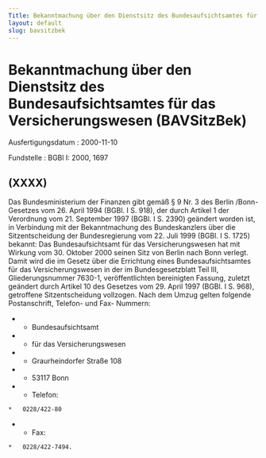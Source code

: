 ```yaml
---
Title: Bekanntmachung über den Dienstsitz des Bundesaufsichtsamtes für das Versicherungswesen
layout: default
slug: bavsitzbek
---
```


# Bekanntmachung über den Dienstsitz des Bundesaufsichtsamtes für das Versicherungswesen (BAVSitzBek)

Ausfertigungsdatum
:   2000-11-10

Fundstelle
:   BGBl I: 2000, 1697



## (XXXX)

Das Bundesministerium der Finanzen gibt gemäß § 9 Nr. 3 des Berlin
/Bonn-Gesetzes vom 26. April 1994 (BGBl. I S. 918), der durch Artikel
1 der Verordnung vom 21. September 1997 (BGBl. I S. 2390) geändert
worden ist, in Verbindung mit der Bekanntmachung des Bundeskanzlers
über die Sitzentscheidung der Bundesregierung vom 22. Juli 1999 (BGBl.
I S. 1725) bekannt:
Das Bundesaufsichtsamt für das Versicherungswesen hat mit Wirkung vom
30\. Oktober 2000 seinen Sitz von Berlin nach Bonn verlegt. Damit wird
die im Gesetz über die Errichtung eines Bundesaufsichtsamtes für das
Versicherungswesen in der im Bundesgesetzblatt Teil III,
Gliederungsnummer 7630-1, veröffentlichten bereinigten Fassung,
zuletzt geändert durch Artikel 10 des Gesetzes vom 29. April 1997
(BGBl. I S. 968), getroffene Sitzentscheidung vollzogen.
Nach dem Umzug gelten folgende Postanschrift, Telefon- und Fax-
Nummern:

*    *   Bundesaufsichtsamt


*    *   für das Versicherungswesen


*    *   Graurheindorfer Straße 108


*    *   53117 Bonn


*    *   Telefon:

    *   0228/422-80


*    *   Fax:

    *   0228/422-7494.




